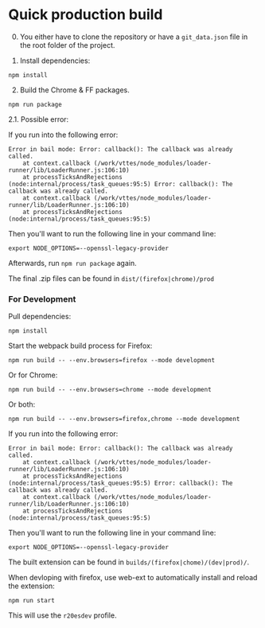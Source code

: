 # Quick production build

0. You either have to clone the repository or have a `git_data.json` file in the root folder of the project.

1. Install dependencies:

```
npm install
```

2. Build the Chrome & FF packages.

```
npm run package
```

2.1. Possible error:

If you run into the following error:
```
Error in bail mode: Error: callback(): The callback was already called.
    at context.callback (/work/vttes/node_modules/loader-runner/lib/LoaderRunner.js:106:10)
    at processTicksAndRejections (node:internal/process/task_queues:95:5) Error: callback(): The callback was already called.
    at context.callback (/work/vttes/node_modules/loader-runner/lib/LoaderRunner.js:106:10)
    at processTicksAndRejections (node:internal/process/task_queues:95:5)
```

Then you'll want to run the following line in your command line:

```
export NODE_OPTIONS=--openssl-legacy-provider
```

Afterwards, run `npm run package` again.

The final .zip files can be found in `dist/(firefox|chrome)/prod`

### For Development

Pull dependencies:

```
npm install
```

Start the webpack build process for Firefox:
```
npm run build -- --env.browsers=firefox --mode development
```

Or for Chrome:
```
npm run build -- --env.browsers=chrome --mode development
```

Or both:
```
npm run build -- --env.browsers=firefox,chrome --mode development
```

If you run into the following error:
```
Error in bail mode: Error: callback(): The callback was already called.
    at context.callback (/work/vttes/node_modules/loader-runner/lib/LoaderRunner.js:106:10)
    at processTicksAndRejections (node:internal/process/task_queues:95:5) Error: callback(): The callback was already called.
    at context.callback (/work/vttes/node_modules/loader-runner/lib/LoaderRunner.js:106:10)
    at processTicksAndRejections (node:internal/process/task_queues:95:5)
```

Then you'll want to run the following line in your command line:

```
export NODE_OPTIONS=--openssl-legacy-provider
```


The built extension can be found in `builds/(firefox|chome)/(dev|prod)/`.


When devloping with firefox, use web-ext to automatically install and reload the extension:
```
npm run start
```
This will use the `r20esdev` profile.

